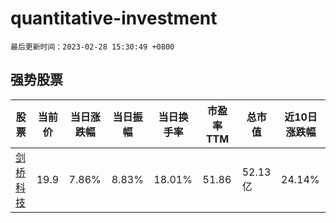 # quantitative-investment

`最后更新时间：2023-02-28 15:30:49 +0800`

## 强势股票

|股票|当前价|当日涨跌幅|当日振幅|当日换手率|市盈率TTM|总市值|近10日涨跌幅|
|----|----|----|----|----|----|----|----|
|[剑桥科技](https://xueqiu.com/S/SH603083)|19.9|7.86%|8.83%|18.01%|51.86|52.13亿|24.14%|
